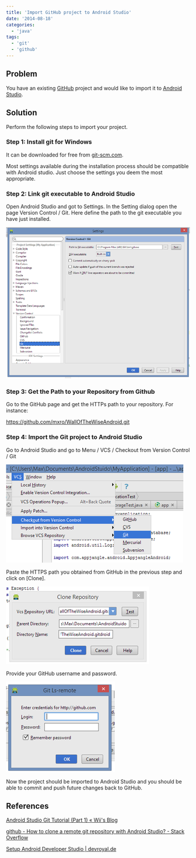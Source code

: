 ```yaml
---
title: 'Import GitHub project to Android Studio'
date: '2014-08-18'
categories:
  - 'java'
tags:
  - 'git'
  - 'github'
---
```


## Problem

You have an existing [GitHub](https://github.com/) project and would like to import it to [Android Studio](https://developer.android.com/sdk/installing/studio.html).

## Solution

Perform the following steps to import your project.

### Step 1: Install git for Windows

It can be downloaded for free from [git-scm.com](http://git-scm.com/downloads).

Most settings available during the installation process should be compatible with Android studio. Just choose the settings you deem the most appropriate.

### Step 2: Link git executable to Android Studio

Open Android Studio and got to Settings. In the Setting dialog open the page Version Control / Git. Here define the path to the git executable you have just installed.

![](images/081814_0135_importgithu1.png)

### Step 3: Get the Path to your Repository from Github

Go to the GitHub page and get the HTTPs path to your repository. For instance:

https://github.com/mxro/WallOfTheWiseAndroid.git

### Step 4: Import the Git project to Android Studio

Go to Android Studio and go to Menu / VCS / Checkout from Version Control / Git

![](images/081814_0135_importgithu2.png)

Paste the HTTPS path you obtained from GitHub in the previous step and click on \[Clone\].

![](images/081814_0135_importgithu3.png)

Provide your GitHub username and password.

![](images/081814_0135_importgithu4.png)

Now the project should be imported to Android Studio and you should be able to commit and push future changes back to GitHub.

## References

[Android Studio Git Tutorial (Part 1) « Wii's Blog](http://wii.logdown.com/posts/2013/11/15/android-studio-git-tutorial)

[github - How to clone a remote git repository with Android Studio? - Stack Overflow](http://stackoverflow.com/questions/16597092/how-to-clone-a-remote-git-repository-with-android-studio)

[Setup Android Developer Studio | devroyal.de](http://devroyal.de/setup-android-developer-studio/)

